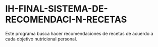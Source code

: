 # IH-FINAL-SISTEMA-DE-RECOMENDACI-N-RECETAS
Este programa busca hacer recomendaciones de recetas de acuerdo a cada objetivo nutricional personal.
